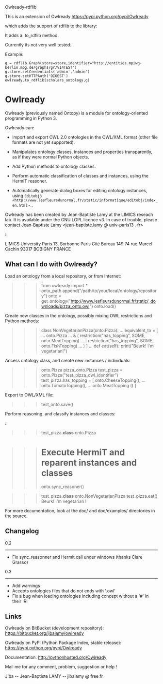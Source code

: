 Owlready-rdflib

This is an extension of Owlready
https://pypi.python.org/pypi/Owlready

which adds the support of rdflib to the library:

It adds a .to_rdflib method.

Currently its not very well tested.

Example:

    g = rdflib.Graph(store=store,identifier="http://entities.mpiwg-berlin.mpg.de/graphs/gr/V14TEST")
    g.store.setCredentials('admin','admin')
    g.store.setHTTPAuth('DIGEST')
    owlready.to_rdflib(scholars_ontology,g)



Owlready
========

Owlready (previously named Ontopy) is a module for ontology-oriented programming in Python 3.

Owlready can:

 - Import and export OWL 2.0 ontologies in the OWL/XML format
   (other file formats are not yet supported).

 - Manipulates ontology classes, instances and properties transparently,
   as if they were normal Python objects.

 - Add Python methods to ontology classes.

 - Perform automatic classification of classes and instances, using the HermiT reasoner.

 - Automatically generate dialog boxes for editing ontology instances,
   using `Editobj3 <http://www.lesfleursdunormal.fr/static/informatique/editobj/index_en.html>`_.

Owlready has been created by Jean-Baptiste Lamy at the LIMICS reseach lab.
It is available under the GNU LGPL licence v3.
In case of trouble, please contact Jean-Baptiste Lamy
<jean-baptiste.lamy *@* univ-paris13 *.* fr>

::

  LIMICS
  University Paris 13, Sorbonne Paris Cité
  Bureau 149
  74 rue Marcel Cachin
  93017 BOBIGNY
  FRANCE


What can I do with Owlready?
----------------------------

Load an ontology from a local repository, or from Internet:

  >>> from owlready import *
  >>> onto_path.append("/path/to/your/local/ontology/repository")
  >>> onto = get_ontology("http://www.lesfleursdunormal.fr/static/_downloads/pizza_onto.owl")
  >>> onto.load()

Create new classes in the ontology, possibly mixing OWL restrictions and Python methods:

  >>> class NonVegetarianPizza(onto.Pizza):
  ...   equivalent_to = [
  ...     onto.Pizza
  ...   & ( restriction("has_topping", SOME, onto.MeatTopping)
  ...     | restriction("has_topping", SOME, onto.FishTopping)
  ...     ) ]
  ...   def eat(self): print("Beurk! I'm vegetarian!")

Access ontology class, and create new instances / individuals:

  >>> onto.Pizza
  pizza_onto.Pizza
  >>> test_pizza = onto.Pizza("test_pizza_owl_identifier")
  >>> test_pizza.has_topping = [ onto.CheeseTopping(),
  ...                            onto.TomatoTopping(),
  ...                            onto.MeatTopping  () ]

Export to OWL/XML file:

  >>> test_onto.save()

Perform reasoning, and classify instances and classes:

::

   >>> test_pizza.__class__
   onto.Pizza

   >>> # Execute HermiT and reparent instances and classes
   >>> onto.sync_reasoner()

   >>> test_pizza.__class__
   onto.NonVegetarianPizza
   >>> test_pizza.eat()
   Beurk! I'm vegetarian !

For more documentation, look at the doc/ and doc/examples/ directories in the source.

Changelog
---------

0.2
***

* Fix sync_reasonner and Hermit call under windows (thanks Clare Grasso)

0.3
***

* Add warnings
* Accepts ontologies files that do not ends with '.owl'
* Fix a bug when loading ontologies including concept without a '#' in their IRI


Links
-----

Owlready on BitBucket (development repository): https://bitbucket.org/jibalamy/owlready

Owlready on PyPI (Python Package Index, stable release): https://pypi.python.org/pypi/Owlready

Documentation: http://pythonhosted.org/Owlready

Mail me for any comment, problem, suggestion or help !

Jiba -- Jean-Baptiste LAMY -- jibalamy @ free.fr
